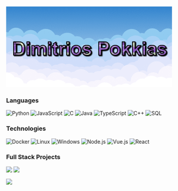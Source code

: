 ![](https://raw.githubusercontent.com/DimitrisPok/dimitrispok/master/profile-pic.gif)

### Languages 

![Python](https://img.shields.io/badge/-Python-000?&logo=Python)
![JavaScript](https://img.shields.io/badge/-JavaScript-000?&logo=JavaScript)
![C](https://img.shields.io/badge/-C-000?&logo=C)
![Java](https://img.shields.io/badge/-Java-000?&logo=Java&logoColor=007396)
![TypeScript](https://img.shields.io/badge/-TypeScript-000?&logo=TypeScript)
![C++](https://img.shields.io/badge/-C++-000?&logo=c%2b%2b&logoColor=00599C)
![SQL](https://img.shields.io/badge/-SQL-000?&logo=MySQL)


### Technologies

![Docker](https://img.shields.io/badge/-Docker-000?&logo=Docker)
![Linux](https://img.shields.io/badge/-Linux-000?&logo=Linux)
![Windows](https://img.shields.io/badge/-Windows-000?&logo=Windows)
![Node.js](https://img.shields.io/badge/-Node.js-000?&logo=node.js)
![Vue.js](https://img.shields.io/badge/-Vue.js-000?&logo=node.js)
![React](https://img.shields.io/badge/-React-000?&logo=React)


### Full Stack Projects

[![](https://img.shields.io/badge/-🧱%20Vue/JavaScript%20BrickLand-000)](https://github.com/DimitrisPok/Vue-JavaScript-BrickLand)
[![](https://img.shields.io/badge/-🏎️%20Arduino/Android%20Car%20Application-000)](https://github.com/DimitrisPok/Arduino-Android-Car-Application)


<img height="137px" src="https://github-readme-stats.vercel.app/api?username=DimitrisPok&hide_title=true&hide_border=true&show_icons=true&include_all_commits=true&count_private=true&line_height=21&text_color=000&icon_color=000&bg_color=0,b1cee8,fff3db,e7f0f8,52fa5a&theme=graywhite" /> 

